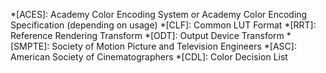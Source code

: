 *[ACES]: Academy Color Encoding System or Academy Color Encoding Specification (depending on usage)
*[CLF]: Common LUT Format
*[RRT]: Reference Rendering Transform
*[ODT]: Output Device Transform
*[SMPTE]: Society of Motion Picture and Television Engineers
*[ASC]: American Society of Cinematographers
*[CDL]: Color Decision List